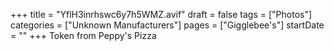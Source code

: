 +++
title = "YflH3inrhswc6y7h5WMZ.avif"
draft = false
tags = ["Photos"]
categories = ["Unknown Manufacturers"]
pages = ["Gigglebee's"]
startDate = ""
+++
Token from Peppy's Pizza
